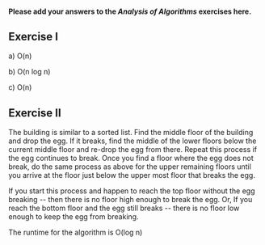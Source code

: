 #### Please add your answers to the ***Analysis of  Algorithms*** exercises here.

## Exercise I

a) O(n)

b) O(n log n)

c) O(n)

## Exercise II

The building is similar to a sorted list. Find the middle floor of the building and drop the egg. If it breaks, find the middle of the lower floors below the current middle floor and re-drop the egg from there. Repeat this process if the egg continues to break. Once you find a floor where the egg does not break, do the same process as above for the upper remaining floors until you arrive at the floor just below the upper most floor that breaks the egg. 

If you start this process and happen to reach the top floor without the egg breaking -- then there is no floor high enough to break the egg. Or, If you reach the bottom floor and the egg still breaks -- there is no floor low enough to keep the egg from breaking.

The runtime for the algorithm is O(log n)